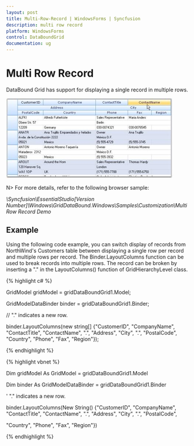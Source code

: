 ```yaml
---
layout: post
title: Multi-Row-Record | WindowsForms | Syncfusion
description: multi row record
platform: WindowsForms
control: DataBoundGrid
documentation: ug
---
```


# Multi Row Record

DataBound Grid has support for displaying a single record in multiple rows. 

![](Multi-Row-Record_images/Multi-Row-Record_img1.jpeg)



N> For more details, refer to the following browser sample:

_<Install Location>\Syncfusion\EssentialStudio\[Version Number]\Windows\GridDataBound.Windows\Samples\Customization\Multi Row Record Demo_

## Example

Using the following code example, you can switch display of records from NorthWind's Customers table between displaying a single row per record and multiple rows per record. The Binder.LayoutColumns function can be used to break records into multiple rows. The record can be broken by inserting a "." in the LayoutColumns() function of GridHierarchyLevel class.





{% highlight c# %}

GridModel gridModel = gridDataBoundGrid1.Model;

GridModelDataBinder binder = gridDataBoundGrid1.Binder;



// "." indicates a new row.

binder.LayoutColumns(new string[] {"CustomerID", "CompanyName", "ContactTitle", "ContactName", ".", "Address", "City", ".", "PostalCode", "Country", "Phone", "Fax", "Region"});


{% endhighlight  %}

{% highlight vbnet %}


Dim gridModel As GridModel = gridDataBoundGrid1.Model

Dim binder As GridModelDataBinder = gridDataBoundGrid1.Binder



' "." indicates a new row.

binder.LayoutColumns(New String() {"CustomerID", "CompanyName", "ContactTitle", "ContactName", ".", "Address", "City", ".", "PostalCode",

"Country", "Phone", "Fax", "Region"})

{% endhighlight  %}

